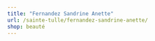 ```yaml
---
title: "Fernandez Sandrine Anette"
url: /sainte-tulle/fernandez-sandrine-anette/
shop: beauté
---
```


